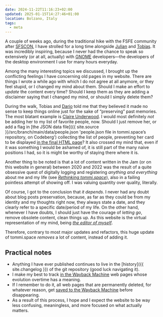 ```yaml
---
date: 2024-11-22T11:16:23+02:00
updated: 2025-01-15T14:27:46+01:00
location: Bolzano, Italy
tags:
  - meta
---
```

A couple of weeks ago, during the traditional hike with the FSFE community after [SFSCON](https://sfscon.it/), I have strolled for a long time alongside [Julian](https://juliansparber.com/ 'Julian’s personal website') and [Tobias](https://tobiasbernard.com/ 'Tobias’ personal website'). It was incredibly inspiring, because I never had the chance to speak so extensively (or at all, actually) with [GNOME](https://www.gnome.org/ 'GNOME') developers—the developers of the desktop environment I use for many hours everyday.

Among the many interesting topics we discussed, I brought up the conflicting feelings I have concerning old pages in my website. There are things I wrote a while ago with which I do not agree at all anymore, or they feel stupid, or I changed my mind about them. Should I make an effort to *update* the content every time? Should I keep them as they are adding a disclaimer saying that I changed my mind, or should I simply delete them?

During the walk, Tobias and [Dario](https://pan.rent/@dario 'Dario on Pan') told me that they believed it made no sense to keep things online just for the sake of “preserving” past memories. The most blatant example is [Claire Underwood](https://en.wikipedia.org/wiki/Claire_Underwood 'Claire Underwood on Wikipedia'). I would most definitely *not* be adding her to my list of favorite people, now. Should I just remove her, or add a flag in [the JSON data file]({{ site.source }}/src/branch/main/data/people.json 'people.json file in tommi.space’s repository, on Codeberg') collecting the list of people, preventing her card to be displayed [in the final HTML page](people.liquid)? It also crossed my mind that, even if it was something I would be ashamed of, it is still part of the many naive positions I had, so it is might be worthy of staying there where it is.

Another thing to be noted is that a lot of content written in the Jam (or on this website in general) between 2020 and 2022 was the result of a quite obsessive quest of digitally logging and registering *anything and everything* about me and my life (see <cite>[Rethinking tommi.space](/v2/)</cite>), also in a failing pointless attempt of showing off. I was valuing quantity over quality, literally.

Of course, I got to the conclusion that *it depends*. I never had any doubt about blog posts preservation, because, as far as they could be from my identity and my thoughts right now, they always state a date, and they clearly refer to a specific date/period of my life. On the other hand, whenever I have doubts, I should just have the courage of *letting go*, remove obsolete content, clean things up. As this website is the virtual representation of my mind, being [*the editor of myself*](Being%20a%20self-editor.md).

Therefore, contrary to most major updates and refactors, this huge update of tommi.space *removes* a lot of content, instead of adding it.

## Practical notes

- Anything I have ever published continues to live in the [history]({{ site.changelog }}) of the git repository (good luck navigating it).
- I make my best to track [in the Wayback Machine](https://archive.org/details/@tommi_boom/web-archive 'Tommi Boom’s Webpages Archive') web pages whose evolution overtime has a meaning.
- If I remember to do it, all web pages that are permanently deleted, for whatever reason, get [saved to the Wayback Machine](https://archive.org/details/@tommi_boom/web-archive 'Tommi Boom’s Webpages Archive') before disappearing.
- As a result of this process, I hope and I expect the website to be way less confusing, meaningless, and more focused on what actually matters.

